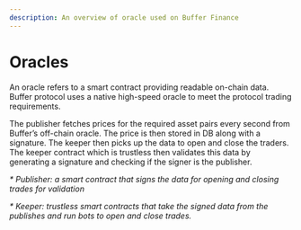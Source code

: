 ```yaml
---
description: An overview of oracle used on Buffer Finance
---
```


# Oracles

An oracle refers to a smart contract providing readable on-chain data. Buffer protocol uses a native high-speed oracle to meet the protocol trading requirements.

The publisher fetches prices for the required asset pairs every second from Buffer’s off-chain oracle. The price is then stored in DB along with a signature. The keeper then picks up the data to open and close the traders. The keeper contract which is trustless then validates this data by generating a signature and checking if the signer is the publisher.&#x20;

_\* Publisher: a smart contract that signs the data for opening and closing trades for validation_

_\* Keeper: trustless smart contracts that take the signed data from the publishes and run bots to open and close trades._
